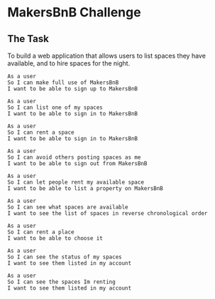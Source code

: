 # MakersBnB Challenge

## The Task
To build a web application that allows users to list spaces they have available, and to hire spaces for the night.


```
As a user
So I can make full use of MakersBnB
I want to be able to sign up to MakersBnB

As a user
So I can list one of my spaces
I want to be able to sign in to MakersBnB

As a user
So I can rent a space
I want to be able to sign in to MakersBnB

As a user
So I can avoid others posting spaces as me
I want to be able to sign out from MakersBnB

As a user
So I can let people rent my available space
I want to be able to list a property on MakersBnB

As a user
So I can see what spaces are available
I want to see the list of spaces in reverse chronological order

As a user
So I can rent a place
I want to be able to choose it

As a user
So I can see the status of my spaces
I want to see them listed in my account

As a user
So I can see the spaces Im renting
I want to see them listed in my account





```

